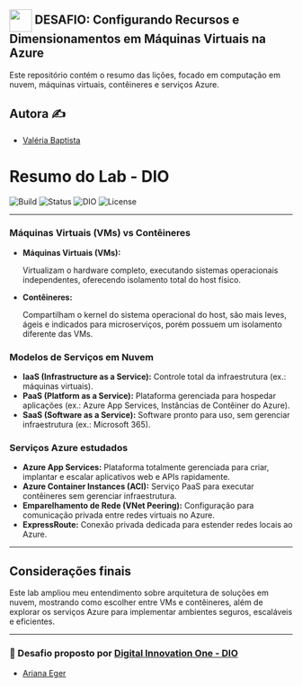 ## <img align="center" width="40px" src="https://hermes.digitalinnovation.one/assets/diome/logo-minimized.png"> DESAFIO: Configurando Recursos e Dimensionamentos em Máquinas Virtuais na Azure

Este repositório contém o resumo das lições, focado em computação em nuvem, máquinas virtuais, contêineres e serviços Azure.

## Autora ✍️

- [Valéria Baptista](https://github.com/valeriafarias)

# Resumo do Lab - DIO

![Build](https://img.shields.io/badge/build-passed-brightgreen)
![Status](https://img.shields.io/badge/status-completo-blue)
![DIO](https://img.shields.io/badge/DIO-Digital%20Innovation%20One-orange)
![License](https://img.shields.io/badge/license-MIT-lightgrey)

---

### Máquinas Virtuais (VMs) vs Contêineres

- **Máquinas Virtuais (VMs):**

  Virtualizam o hardware completo, executando sistemas operacionais independentes, oferecendo isolamento total do host físico.

- **Contêineres:**

  Compartilham o kernel do sistema operacional do host, são mais leves, ágeis e indicados para microserviços, porém possuem um isolamento diferente das VMs.

### Modelos de Serviços em Nuvem

- **IaaS (Infrastructure as a Service):** Controle total da infraestrutura (ex.: máquinas virtuais).
- **PaaS (Platform as a Service):** Plataforma gerenciada para hospedar aplicações (ex.: Azure App Services, Instâncias de Contêiner do Azure).
- **SaaS (Software as a Service):** Software pronto para uso, sem gerenciar infraestrutura (ex.: Microsoft 365).

### Serviços Azure estudados

- **Azure App Services:** Plataforma totalmente gerenciada para criar, implantar e escalar aplicativos web e APIs rapidamente.
- **Azure Container Instances (ACI):** Serviço PaaS para executar contêineres sem gerenciar infraestrutura.
- **Emparelhamento de Rede (VNet Peering):** Configuração para comunicação privada entre redes virtuais no Azure.
- **ExpressRoute:** Conexão privada dedicada para estender redes locais ao Azure.

---

## Considerações finais

Este lab ampliou meu entendimento sobre arquitetura de soluções em nuvem, mostrando como escolher entre VMs e contêineres, além de explorar os serviços Azure para implementar ambientes seguros, escaláveis e eficientes.

---

### 🔗 Desafio proposto por [Digital Innovation One - DIO](https://www.dio.me/)

- [Ariana Eger](https://github.com/arisgerr)

